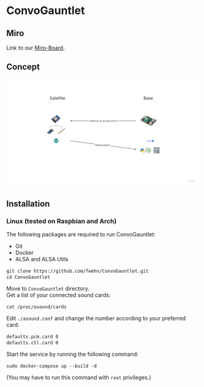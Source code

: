# ConvoGauntlet

## Miro

Link to our [Miro-Board](https://miro.com/app/board/uXjVNS7nv_c=/).

## Concept

[//]: # (TODO write a Concept)

![Concept-Image](./assets/Concept.jpg)


## Installation

### Linux (tested on Raspbian and Arch)

The following packages are required to run ConvoGauntlet:

- Git
- Docker
- ALSA and ALSA Utils

```shell
git clone https://github.com/fwehn/ConvoGauntlet.git
cd ConvoGauntlet
```

Move to ```ConvoGauntlet``` directory.  
Get a list of your connected sound cards:

```shell
cat /proc/asound/cards
```

Edit ```./asound.conf``` and change the number according to your preferred card: 

```text
defaults.pcm.card 0
defaults.ctl.card 0
```

Start the service by running the following command:

```shell
sudo docker-compose up --build -d
```
(You may have to run this command with ```root``` privileges.)

